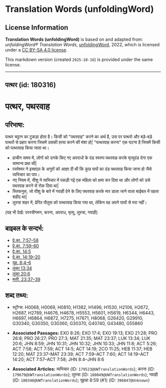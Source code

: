 # Translation Words (unfoldingWord)

## License Information

**Translation Words (unfoldingWord)** is based on and adapted from: _unfoldingWord® Translation Words_, [unfoldingWord](https://unfoldingword.org/utw), 2022, which is licensed under a [CC BY-SA 4.0 license](https://creativecommons.org/licenses/by-sa/4.0/legalcode.en).

This markdown version (created `2025-10-16`) is provided under the same license.



--------------------------------

## पत्थर (id: 180316)

पत्थर, पथरवाह
=============

परिभाषा:
--------

पत्थर चट्टान का टुकड़ा होता है। किसी को "पथरवाह" करने का अर्थ है, उस पर पत्थरो और बड़े\-बड़े पत्थरों से प्रहार करना जिसमें उसकी ह्त्या करने की मंशा हो\| "पत्थरवाह करना" एक घटना है जिसमें किसी को पत्थरवाह किया जाता था।

* प्राचीन समय में, लोगों को उनके किए गए अपराधों के दंड स्वरुप पथरवाह करके मृत्युदंड देना एक सामान्य प्रथा थी\|
* परमेश्वर ने इस्राएल के अगुवों को आज्ञा दी थी कि कुछ पापों का दंड पथरवाह किया जाना हो जैसे व्यभिचार का पाप।
* नए नियम में, यीशु ने व्यभिचार में पकड़ी गई एक महिला को क्षमा कर दिया था और लोगों को उसे पथरवाह करने से रोक दिया था\|
* स्तिफनुस, जो यीशु के बारे में गवाही देने के लिए पथरवाह करके मार डाला जाने वाला बाईबल में पहला शहीद था\|
* लुस्त्रा शहर में, प्रेरित पौलुस को पत्थरवाह किया गया था, लेकिन वह अपने घावों से मरा नहीं।

(यह भी देखें: परस्त्रीगमन, करना, अपराध, मृत्यु, लुस्त्रा, गवाही)

बाइबल के सन्दर्भ:
-----------------

* [प्रे.का. 7:57–58](https://ref.ly/Acts7:57-Acts7:58)
* [प्रे.का. 7:59–60](https://ref.ly/Acts7:59-Acts7:60)
* [प्रे.का. 14:5](https://ref.ly/Acts14:5)
* [प्रे.का. 14:19–20](https://ref.ly/Acts14:19-Acts14:20)
* [यूह. 8:4–6](https://ref.ly/John8:4-John8:6)
* [लूका 13:34](https://ref.ly/Luke13:34)
* [लूका 20:6](https://ref.ly/Luke20:6)
* [मत्ती. 23:37–39](https://ref.ly/Matt23:37-Matt23:39)

शब्द तथ्य:
----------

* स्ट्रोंग्स: H0068, H0069, H0810, H1382, H1496, H1530, H2106, H2672, H2687, H2789, H4676, H4678, H5553, H5601, H5619, H6344, H6443, H6697, H6864, H6872, H7275, H7671, H8068, G26420, G29910, G30340, G30350, G30360, G30370, G40740, G43480, G55860

* **Associated Passages:** EXO 8:26; EXO 17:4; EXO 19:13; EXO 21:28; PRO 26:8; PRO 26:27; PRO 27:3; MAT 21:35; MAT 23:37; LUK 13:34; LUK 20:6; JHN 8:59; JHN 10:31; JHN 10:32; JHN 10:33; JHN 11:8; ACT 5:26; ACT 7:58; ACT 7:59; ACT 14:5; ACT 14:19; 2CO 11:25; HEB 11:37; HEB 12:20; MAT 23:37–MAT 23:39; ACT 7:59–ACT 7:60; ACT 14:19–ACT 14:20; ACT 7:57–ACT 7:58; JHN 8:4–JHN 8:6
* **Associated Articles:** व्यभिचार (ID: `179523@UWTranslationWords`); करना (ID: `179679@UWTranslationWords`); लुस्त्रा (ID: `180049@UWTranslationWords`); गवाही (ID: `180346@UWTranslationWords`); यूहन्ना 8:59 (#1) (ID: `396847@Unknown`)

